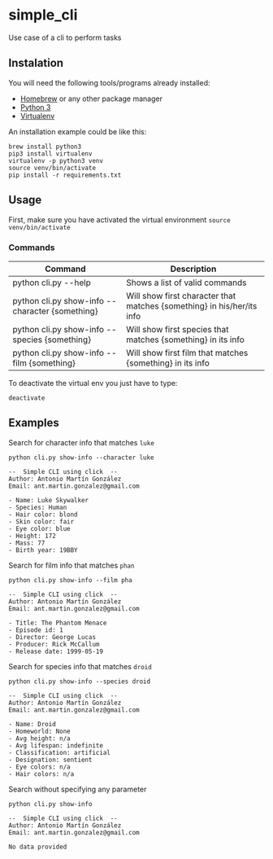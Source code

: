# simple_cli
Use case of a cli to perform tasks 

## Instalation
You will need the following tools/programs already installed:
* [Homebrew](https://brew.sh/) or any other package manager
* [Python 3](https://www.python.org/)
* [Virtualenv](https://virtualenv.pypa.io/en/latest/)

An installation example could be like this:
```
brew install python3
pip3 install virtualenv
virtualenv -p python3 venv
source venv/bin/activate
pip install -r requirements.txt
```

## Usage
First, make sure you have activated the virtual environment `source venv/bin/activate`

### Commands
| Command | Description |
| -- | -- |
| python cli.py --help | Shows a list of valid commands |
| python cli.py show-info --character {something}| Will show first character that matches {something} in his/her/its info |
| python cli.py show-info --species {something}| Will show first species that matches {something} in its info |
| python cli.py show-info --film {something}| Will show first film that matches {something} in its info |

To deactivate the virtual env you just have to type:
```
deactivate
```
## Examples

Search for character info that matches `luke`
```
python cli.py show-info --character luke

--  Simple CLI using click  --
Author: Antonio Martín González
Email: ant.martin.gonzalez@gmail.com

- Name: Luke Skywalker
- Species: Human
- Hair color: blond
- Skin color: fair
- Eye color: blue
- Height: 172
- Mass: 77
- Birth year: 19BBY
```

Search for film info that matches `phan`
```
python cli.py show-info --film pha

--  Simple CLI using click  --
Author: Antonio Martín González
Email: ant.martin.gonzalez@gmail.com

- Title: The Phantom Menace
- Episode id: 1
- Director: George Lucas
- Producer: Rick McCallum
- Release date: 1999-05-19
```

Search for species info that matches `droid`
```
python cli.py show-info --species droid

--  Simple CLI using click  --
Author: Antonio Martín González
Email: ant.martin.gonzalez@gmail.com

- Name: Droid
- Homeworld: None
- Avg height: n/a
- Avg lifespan: indefinite
- Classification: artificial
- Designation: sentient
- Eye colors: n/a
- Hair colors: n/a
```

Search without specifying any parameter
```
python cli.py show-info

--  Simple CLI using click  --
Author: Antonio Martín González
Email: ant.martin.gonzalez@gmail.com

No data provided
```
